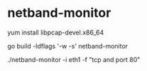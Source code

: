# netband-monitor
yum install libpcap-devel.x86_64

go build -ldflags '-w -s' netband-monitor

./netband-monitor -i eth1 -f "tcp and port 80"

